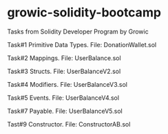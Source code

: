 # growic-solidity-bootcamp
Tasks from Solidity Developer Program by Growic

Task#1 Primitive Data Types. File: DonationWallet.sol

Task#2 Mappings. File: UserBalance.sol

Task#3 Structs. File: UserBalanceV2.sol

Task#4 Modifiers. File: UserBalanceV3.sol

Task#5 Events. File: UserBalanceV4.sol

Task#7 Payable. File: UserBalanceV5.sol

Tast#9 Constructor. File: ConstructorAB.sol   
